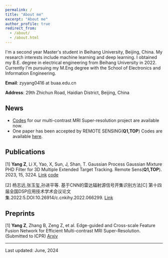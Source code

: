 ```yaml
---
permalink: /
title: "About me"
excerpt: "About me"
author_profile: true
redirect_from: 
  - /about/
  - /about.html
---
```


I'm a second year Master's student in Beihang University, Beijing, China. My research interests include machine learning and deep learning. I obtained my B.E. degree in electrical engineering from Beihang University in 2022. Currently I'm pursuing my M.Eng degree with the School of Electronics and Information Engineering. 

**Email**: zyyang0416 at buaa.edu.cn

**Address**: 29th Zhichun Road, Haidian District, Beijing, China

## News
* [Codes](https://github.com/zhiyuan-yang/Edge-Guided-Cross-Scale-MRI-Super-resolution) for our multi-contrast MRI Super-resolution project are available now.
* One paper has been accepted by REMOTE SENSING(**Q1,TOP**) Codes are available [here](https://github.com/zhiyuan-yang/GP_GGIW_PHD_Filter).

## Publications
 [1] **Yang Z**, Li X, Yao, X, Sun, J, Shan, T. Gaussian Process Gaussian Mixture PHD Filter for 3D Multiple Extended Target Tracking. Remote Sens(**Q1,TOP**). 2023, 15, 3224. [Link](https://www.mdpi.com/2072-4292/15/13/3224) [code](https://github.com/zhiyuan-yang/GP_GGIW_PHD_Filter)
 
 [2] 杨志远,张玉玺,孙进平等. 基于CNN的雷达辐射源信号开集识别方法[C] 第十四届全国DSP应用技术学术会议论文集.2022:5.DOI:10.26914/c.cnkihy.2022.066299. [Link](https://kns.cnki.net/kcms2/article/abstract?v=3uoqIhG8C467SBiOvrai6ZrZfyGnw2H_RdsjEQmEf5UoODgnx8Nf3NtNfN-TsYqnI9y_V5akX2pzcZ71NC3x5A-KAo8BSxqu&uniplatform=NZKPT)

## Preprints
[1] **Yang Z**, Zhang B, Zeng Z, et al. Edge-guided and Cross-scale Feature Fusion Network for 
Efficient Multi-contrast MRI Super-Resolution. (Submitted to ICPR) [Arxiv](https://arxiv.org/abs/2407.05307)

-------------------
Last updated: June, 2024
